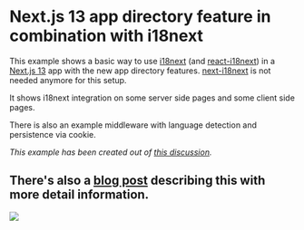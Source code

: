 # Next.js 13 app directory feature in combination with i18next

This example shows a basic way to use [i18next](https://www.i18next.com) (and [react-i18next](https://react.i18next.com)) in a [Next.js 13](https://beta.nextjs.org/) app with the new app directory features.
[next-i18next](https://next.i18next.com) is not needed anymore for this setup.

It shows i18next integration on some server side pages and some client side pages.

There is also an example middleware with language detection and persistence via cookie.

*This example has been created out of [this discussion](https://github.com/i18next/next-i18next/discussions/1993).*

## There's also a [blog post](https://locize.com/blog/next-13-app-dir-i18n) describing this with more detail information.

[![](https://locize.com/blog/next-13-app-dir-i18n/next-13-app-dir-i18n.jpg)](https://locize.com/blog/next-13-app-dir-i18n)
